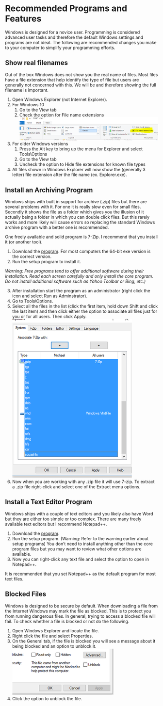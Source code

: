 # Recommended Programs and Features

Windows is designed for a novice user. Programming is considered advanced user tasks and therefore the default Windows settings and programs are not ideal. The following are recommended changes you make to your computer to simplify your programming efforts.

## Show real filenames

Out of the box Windows does not show you the real name of files. Most files have a file extension that help identify the type of file but users are generally not concerned with this. We will be and therefore showing the full filename is important.

1. Open Windows Explorer (not Internet Explorer).
2. For Windows 10
    1. Go to the View tab
    1. Check the option for File name extensions 
    ![File Extensions](fileextensions.png)
3. For older Windows versions
    1. Press the Alt key to bring up the menu for Explorer and select Tools\Options
    1. Go to the View tab
    1. Uncheck the option to Hide file extensions for known file types
4. All files shown in Windows Explorer will now show the (generally 3 letter) file extension after the file name (ex. Explorer.exe).

## Install an Archiving Program

Windows ships with built in support for archive (.zip) files but there are several problems with it. For one it is really slow even for small files. Secondly it shows the file as a folder which gives you the illusion of it actually being a folder in which you can double click files. But this rarely works and more likely will cause errors so replacing the standard Windows archive program with a better one is recommended. 

One freely available and solid program is 7-Zip. I recommend that you install it (or another tool).

1. Download the [program](http://7zip.org). For most computers the 64-bit exe version is the correct version.
2. Run the setup program to install it. 

*Warning: Free programs tend to offer additional software during their installation. Read each screen carefully and only install the core program. Do not install additional software such as Yahoo Toolbar or Bing, etc.)*

3. After installation start the program as an administrator (right click the icon and select Run as Adminstrator).
4. Go to Tools\Options.
5. Select all the files in the list (click the first item, hold down Shift and click the last item) and  then click either the option to associate all files just for you or for all users. Then click Apply. 
![7zip](7zip-extensions.png)
6. Now when you are working with any .zip file it will use 7-zip. To extract a .zip file right-click and select one of the Extract menu options.

## Install a Text Editor Program

Windows ships with a couple of text editors and you likely also have Word but they are either too simple or too complex. There are many freely available text editors but I recommend Notepad++.

1. Download the [program](https://notepad-plus-plus.org/).
2. Run the setup program. (Warning: Refer to the warning earlier about setup programs) You don’t need to install anything other than the core program files but you may want to review what other options are available.
3. Now you can right-click any text file and select the option to open in Notepad++. 

It is recommended that you set Notepad++ as the default program for most text files.

## Blocked Files

Windows is designed to be secure by default. When downloading a file from the Internet Windows may mark the file as blocked. This is to protect you from running dangerous files. In general, trying to access a blocked file will fail. To check whether a file is blocked or not do the following.

1. Open Windows Explorer and locate the file.
2. Right click the file and select Properties.
3. On the General tab, if the file is blocked you will see a message about it being blocked and an option to unblock it. 
![Unblock](unblock.png)
4. Click the option to unblock the file.
